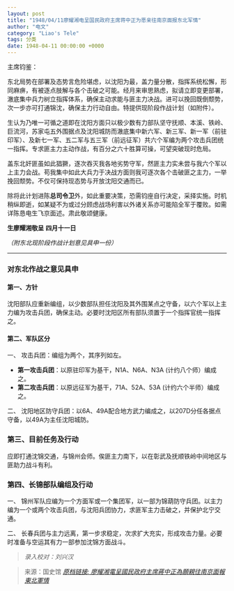 ```yaml
---
layout: post
title: "1948/04/11廖耀湘电呈国民政府主席蒋中正为愿亲往南京面报东北军情"
author: "电文"
category: "Liao's Tele"
tags: 分类
date: 1948-04-11 00:00:00 +0000
---
```

主席钧鉴：

东北局势在部署及态势言危险堪虑，以沈阳为最，盖力量分散，指挥系统松懈，形同麻痹，有被逐点肢解与各个击破之可能。经月来审思熟虑，拟请立即变更部署，澈底集中兵力树立指挥体系，确保主动求能与匪主力决战。进可以挽回既倒颓势，次一步亦可打通锦沈，确保主力行动自由。特提供现阶段作战计划（如附件）。

生认为乃唯一可循之道即在沈阳方面只以极少数有力部队坚守抚顺、本溪、铁岭、巨流河，苏家屯五外围据点及沈阳城防而澈底集中新六军、新三军、新一军（前驻印军）、及新七一军、五二军与五三军（前远征军）共六个军编为两个攻击兵团统一指挥。专求匪主力主动作战，有百分之六十胜算可操，可望突破现时危局。

盖东北奸匪虽如此猖獗，逐次吞灭我各地劣势守军，然匪主力实未尝与我六个军以上主力会战。苟我集中如此大兵力于决战方面则我可逐次各个击破匪之主力，一举挽回颓势。不仅可保持现态势与开放沈阳交通而已。

除将此计划进陈**总司令卫**外，如此重要决策，恐需钧座自行决定，采择实施。时机稍纵即逝，如某疑不为或过分顾虑战场利害以外诸关系亦可能陷全军于覆败。如需详陈恳电生飞京面述。肃此敬颂健康。

**生廖耀湘敬呈**
**四月十一日**

*（附东北现阶段作战计划意见具申一份）*

---


### 对东北作战之意见具申

#### 第一、方针

沈阳部队应重新编组，以少数部队担任沈阳及其外围某点之守备，以六个军以上主力编为攻击兵团，确保主动。必要时沈阳区所有部队须置于一个指挥官统一指挥之。

#### 第二、军队区分

一、 攻击兵团：编组为两个，其序列如左。

- **第一攻击兵团**：以原驻印军为基干，N1A、N6A、N3A (计约八个师）编成之。
- **第二攻击兵团**：以原远征军为基干，71A、52A、53A (计约六个半师）编成之。

二、 沈阳地区防守兵团：以6A、49A配合地方武力编成之，以207D分任各据点守备，以49A为主任沈阳城防。

### 第三、目前任务及行动
应即打通沈锦交通，与锦州会师。俟匪主力南下，以在彰武及抚顺铁岭中间地区与匪助力战斗有利。

### 第四、长锦部队编组及行动

一、 锦州军队应编为一个方面军或一个集团军，以一部为锦葫防守兵团。以主力编为一个或两个攻击兵团，与沈阳兵团协力，求匪军主力击破之，并保护北宁交通。

二、 长春兵团与主力远离，第一步求稳定，次求扩大充实，形成攻击力量。必要时准备与空运其有力一部参加沈锦方面战斗。


> *录入校对：刘兴汉*

> 来源：国史馆 [*原档链接: 廖耀湘電呈國民政府主席蔣中正為願親往南京面報東北軍情*](https://ahonline.drnh.gov.tw/index.php?act=Display/image/5885982JuZ0=-Y#e7J)